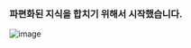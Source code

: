 
### 파편화된 지식을 합치기 위해서 시작했습니다.

![image](https://user-images.githubusercontent.com/86671456/170929895-4b5ee46a-afe3-420d-be3d-a3c052d6439d.png)
